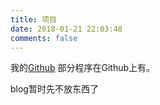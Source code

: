 ```yaml
---
title: 项目
date: 2018-01-21 22:03:48
comments: false
---
```

我的[Github](https://github.com/WWILLV)
部分程序在Github上有。

blog暂时先不放东西了